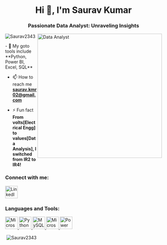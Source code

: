 <h1 align="center">Hi 👋, I'm Saurav Kumar</h1>
<h3 align="center">Passionate Data Analyst: Unraveling Insights</h3>
<img align="right" alt="Data Analyst" width="400" src="https://uploads-ssl.webflow.com/5c19100c2b50073e6ee69da1/60d34f3b422c048fb72cb925_Analyze.gif">
<a herf = "https://github.com/Saurav2343" target="GitHub"
<p align="left"> <img src="https://komarev.com/ghpvc/?username=Saurav2343&label=Profile%20views&color=0e75b6&style=flat" alt="Saurav2343" /> </p>
</a>
- 🌱 My goto tools include **Python, Power BI, Excel, SQL**

- 📫 How to reach me **saurav.kmr02@gmail.com**

- ⚡ Fun fact **From volts[Electrical Engg] to values[Data Analysis], I switched from IR2 to IR4!**

<h3 align="left">Connect with me:</h3>
<p align="left">
    <a href="https://www.linkedin.com/in/saurav-kumar-995494107" target="blank">
        <img align="center" src="https://img.icons8.com/color/48/000000/linkedin.png" alt="LinkedIn" width="40" height="40" />
    </a>
   </p>
<h3 align="left">Languages and Tools:</h3>
<p align="left"> 
    <a href="https://www.microsoft.com/en-us/sql-server" target="_blank" rel="noreferrer"> 
        <img src="https://github.com/user-attachments/assets/c27d6cdf-9946-412b-af19-c870cc136d4c" alt="Microsoft SQL Server" 
             width="40" height="40"/>
    </a>
    <a href="https://www.python.org/" target="_blank" rel="noreferrer"> 
        <img src="https://github.com/user-attachments/assets/a5d83d94-3419-44b1-bfa4-e562bafa4434" alt="Python" width="40" height="40"/> 
    </a> 
    <a href="https://www.mysql.com/" target="_blank" rel="noreferrer"> 
        <img src="https://github.com/user-attachments/assets/99af8d79-acee-4f8f-afdd-da6db9ff28a5" alt="MySQL" width="40" height="40"/> 
    </a>
    <a href="https://www.microsoft.com/en-in/microsoft-365/excel" target="_blank" rel="noreferrer"> 
         <img src="https://github.com/user-attachments/assets/4f5d37db-85e0-4456-8e11-8206ae34a9f8" alt="Microsoft Excel" width="40" height="40"/> 
    </a>
    <a href="https://www.microsoft.com/en-us/power-platform/products/power-bi" target="_blank" rel="noreferrer"> 
       <img src="https://github.com/user-attachments/assets/d4835e25-406f-49d7-bbb2-ed08d19324c9" alt="Power BI" width="40" height="40"/>
    </a>
</p>
<p>&nbsp;<img align="center" src="https://github-readme-stats.vercel.app/api?username=Saurav2343&show_icons=true&locale=en" alt="Saurav2343" /></p>

<!--<p><img align="center" src="https://streak-stats.demolab.com/?user=Saurav2343&" alt="Saurav2343" /></p>-->

